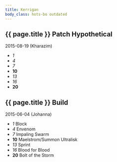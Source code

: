 ```yaml
---
title: Kerrigan
body_class: hots-bo outdated
---
```


## {{ page.title }} Patch Hypothetical
2015-08-19 (Kharazim)

-   _1_  
-   _4_  
-   _7_  
- __10__ 
-  _13_  
-  _16_  
- __20__ 


## {{ page.title }} Build
2015-06-04 (Johanna)

-   _1_  Block
-   _4_  Envenom
-   _7_  Impaling Swarm
- __10__ Maelstrom/Summon Ultralisk
-  _13_  Sprint
-  _16_  Blood for Blood
- __20__ Bolt of the Storm
